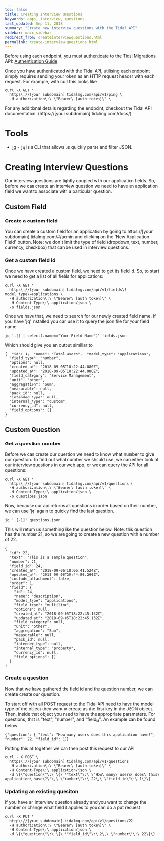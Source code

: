 ```yaml
---
toc: false
title: Creating Interview Questions
keywords: apps, interview, questions
last_updated: Sep 11, 2018
summary: "Create new interview questions with the Tidal API"
sidebar: main_sidebar
redirect_from: createinterviewquestions.html
permalink: create-interview-questions.html
---
```


Before using each endpoint, you must authenticate to the Tidal Migrations API:
[Authentication Guide](authenticate.html)

Once you have authenticated with the Tidal API, utilising each endpoint simply requires sending your token as an HTTP request header with each request. For example, with curl this looks like

    curl -X GET \
      https\://[your subdomain].tidalmg.com/api/v1/ping \
      -H authorization\:\ \"Bearer\ [auth token]\" \

For any additional details regarding the endpoint, checkout the Tidal API documentation.
(https://[your subdomain].tidalmg.com/docs/)

# Tools

 * [jq](https://stedolan.github.io/jq/) - `jq` is a CLI that allows us quickly parse and filter JSON.

# Creating Interview Questions

Our interview questions are tightly coupled with our application fields. So, before we can create an interview question we need to have an application field we want to associate with a particular question.

## Custom Field

### Create a custom field

You can create a custom field for an application by going to https://[your subdomain].tidalmg.com/#/admin and clicking on the 'New Application Field' button. Note: we don't limit the type of field (dropdown, text, number, currency, checkbox) that can be used in interview questions.

### Get a custom field id

Once we have created a custom field, we need to get its field id. So, to start we need to get a list of all fields for applications:

    curl -X GET \
      https\://[your subdomain].tidalmg.com/api/v1/fields\?model_type\=applications \
      -H authorization\:\ \"Bearer\ [auth token]\" \
      -H Content-Type\:\ application/json \
      -o fields.json


Once we have that, we need to search for our newly created field name. If you have 'jq' installed you can use it to query the json file for your field name

    jq '.[] | select(.name=="Your Field Name")' fields.json

Which should give you an output similiar to

    {  "id": 1,  "name": "Total users",  "model_type": "applications",
      "field_type": "number",
      "options": null,
      "created_at": "2018-09-05T18:22:44.080Z",
      "updated_at": "2018-09-05T18:22:44.080Z",
      "field_category": "Service Management",
      "unit": "other",
      "aggregation": "Sum",
      "measurable": null,
      "pack_id": null,
      "intended_type": null,
      "internal_type": "custom",
      "currency_id": null,
      "field_options": []
    }


## Custom Question

### Get a question number

Before we can create our question we need to know what number to give our question. To find out what number we should use, we can either look at our interview questions in our web app, or we can query the API for all questions:

    curl -X GET \
      https\://[your subdomain].tidalmg.com/api/v1/questions \
      -H authorization\:\ \"Bearer\ [auth token]\" \
      -H Content-Type\:\ application/json \
      -o questions.json

Now, because our api returns all questions in order based on their number, we can use 'jq' again to quickly find the last question.

    jq '.[-1]' questions.json

This will return us something like the question below. Note: this question has the number 21, so we are going to create a new question with a number of 22.

    {
      "id": 22,
      "text": "This is a sample question",
      "number": 21,
      "field_id": 24,
      "created_at": "2018-09-06T18:06:41.524Z",
      "updated_at": "2018-09-06T20:44:56.266Z",
      "include_attachment": false,
      "order": 1,
      "field": {
        "id": 24,
        "name": "description",
        "model_type": "applications",
        "field_type": "multiline",
        "options": null,
        "created_at": "2018-09-05T18:22:45.132Z",
        "updated_at": "2018-09-05T18:22:45.132Z",
        "field_category": null,
        "unit": "other",
        "aggregation": "Sum",
        "measurable": null,
        "pack_id": null,
        "intended_type": null,
        "internal_type": "property",
        "currency_id": null,
        "field_options": []
      }
    }

### Create a question

Now that we have gathered the field id and the question number, we can create create our question.

To start off with all POST request to the Tidal API need to have the model type of the object they want to create as the first key in the JSON object. Then, inside that object you need to have the appropriate parameters. For questions, that is "text", "number", and "field<sub>id</sub>". An example can be found below

    {"question": { "text": "How many users does this application have?", "number": 22, "field_id": 1}}

Putting this all together we can then post this request to our API

    curl - X POST \
      https\://[your subdomain].tidalmg.com/api/v1/questions
      -H authorization\:\ \"Bearer\ [auth token]\" \
      -H Content-Type\:\ application/json \
      -d \{\"question\"\:\ \{\ \"text\"\:\ \"How\ many\ users\ does\ this\ application\ have\?\"\,\ \"number\"\:\ 22\,\ \"field_id\"\:\ 1\}\}


### Updating an existing quesiton

If you have an interview question already and you want to change the number or change what field it applies to you can do a put request

    curl -X PUT \
      http\://[your subdomain].tidalmg.com/api/v1/questions/22
      -H authorization\:\ \"Bearer\ [auth token]\" \
      -H Content-Type\:\ application/json \
      -d \{\"question\"\:\ \{\ \"field_id\"\:\ 2\,\ \"number\"\:\ 22\}\}
